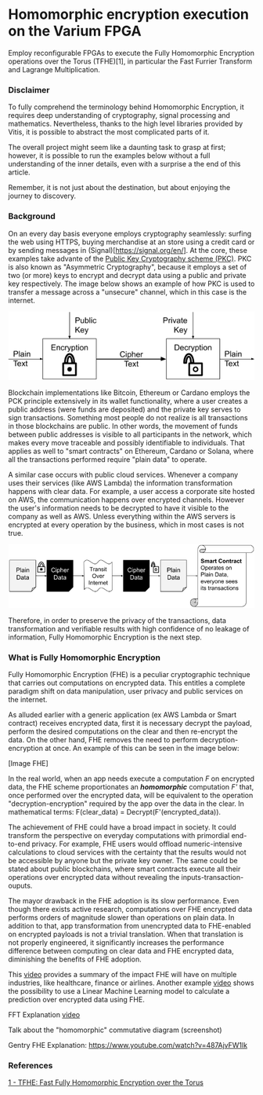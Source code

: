 # Homomorphic encryption execution on the Varium FPGA

Employ reconfigurable FPGAs to execute the Fully Homomorphic Encryption operations over the Torus (TFHE)[1], in particular the Fast Furrier Transform and Lagrange Multiplication.

### Disclaimer

To fully comprehend the terminology behind Homomorphic Encryption, it requires deep understanding of cryptography, signal processing and mathematics. Nevertheless, thanks to the high level libraries provided by Vitis, it is possible to abstract the most complicated parts of it.

The overall project might seem like a daunting task to grasp at first; however, it is possible to run the examples below without a full understanding of the inner details, even with a surprise a the end of this article.

Remember, it is not just about the destination, but about enjoying the journey to discovery.

### Background

On an every day basis everyone employs cryptography seamlessly: surfing the web using HTTPS, buying merchandise at an store using a credit card or by sending messages in (Signal)[https://signal.org/en/]. At the core, these examples take advante of the [Public Key Cryptography scheme (PKC)](https://en.wikipedia.org/wiki/Public-key_cryptography). PKC is also known as "Asymmetric Cryptography", because it employs a set of two (or more) keys to encrypt and decrypt data using a public and private key respectively. The image below shows an example of how PKC is used to transfer a message across a "unsecure" channel, which in this case is the internet.

![Public Key Cryptography scheme (PKC)](Images/PKC.png)

Blockchain implementations like Bitcoin, Ethereum or Cardano employs the PCK principle extensively in its wallet functionality, where a user creates a public address (were funds are deposited) and the private key serves to sign transactions. Something most people do not realize is all transactions in those blockchains are public. In other words, the movement of funds between public addresses is visible to all participants in the network, which makes every move traceable and possibly identifiable to individuals. That applies as well to "smart contracts" on Ethereum, Cardano or Solana, where all the transactions performed require "plain data" to operate.

A similar case occurs with public cloud services. Whenever a company uses their services (like AWS Lambda) the information transformation happens with clear data. For example, a user access a corporate site hosted on AWS, the communication happens over encrypted channels. However the user's information needs to be decrypted to have it visible to the company as well as AWS. Unless everything within the AWS servers is encrypted at every operation by the business, which in most cases is not true.

![Smart Contract Over Plain Data](Images/SmartContractOverPlainData.png)

Therefore, in order to preserve the privacy of the transactions, data transformation and verifiable results with high confidence of no leakage of information, Fully Homomorphic Encryption is the next step.

### What is Fully Homomorphic Encryption

Fully Homomorphic Encryption (FHE) is a peculiar cryptographic technique that carries out computations on encrypted data. This entitles a complete paradigm shift on data manipulation, user privacy and public services on the internet.

As alluded earlier with a generic application (ex AWS Lambda or Smart contract) receives encrypted data, first it is necessary decrypt the payload, perform the desired computations on the clear and then re-encrypt the data. On the other hand, FHE removes the need to perform decryption-encryption at once. An example of this can be seen in the image below:

[Image FHE]

In the real world, when an app needs execute a computation *F* on encrypted data, the FHE scheme proportionates an ***homomorphic*** computation *F'* that, once performed over the encrypted data, will be equivalent to the operation "decryption-encryption" required by the app over the data in the clear. In mathematical terms: F(clear_data) = Decrypt(F'(encrypted_data)).

The achievement of FHE could have a broad impact in society. It could transform the perspective on everyday computations with primordial end-to-end privacy. For example, FHE users would offload numeric-intensive calculations to cloud services with the certainty that the results would not be accessible by anyone but the private key owner. The same could be stated about public blockchains, where smart contracts execute all their operations over encrypted data without revealing the inputs-transaction-ouputs.

The mayor drawback in the FHE adoption is its slow performance. Even though there exists active research, computations over FHE encrypted data performs orders of magnitude slower than operations on plain data. In addition to that, app transformation from unencrypted data to FHE-enabled on encrypted payloads is not a trivial translation. When that translation is not properly engineered, it significantly increases the performance difference between computing on clear data and FHE encrypted data, diminishing the benefits of FHE adoption.

This [video](https://www.youtube.com/watch?v=5Mhbaeuv5fk) provides a summary of the impact FHE will have on multiple industries, like healthcare, finance or airlines. Another example [video](https://www.youtube.com/watch?v=nlsd2LO-S50) shows the possibility to use a Linear Machine Learning model to calculate a prediction over encrypted data using FHE.


FFT Explanation [video](https://www.youtube.com/watch?v=toj_IoCQE-4)

Talk about the "homomorphic" commutative diagram (screenshot)

Gentry FHE Explanation: https://www.youtube.com/watch?v=487AjvFW1lk



### References

[1 - TFHE: Fast Fully Homomorphic Encryption over the Torus](https://eprint.iacr.org/2018/421.pdf)
